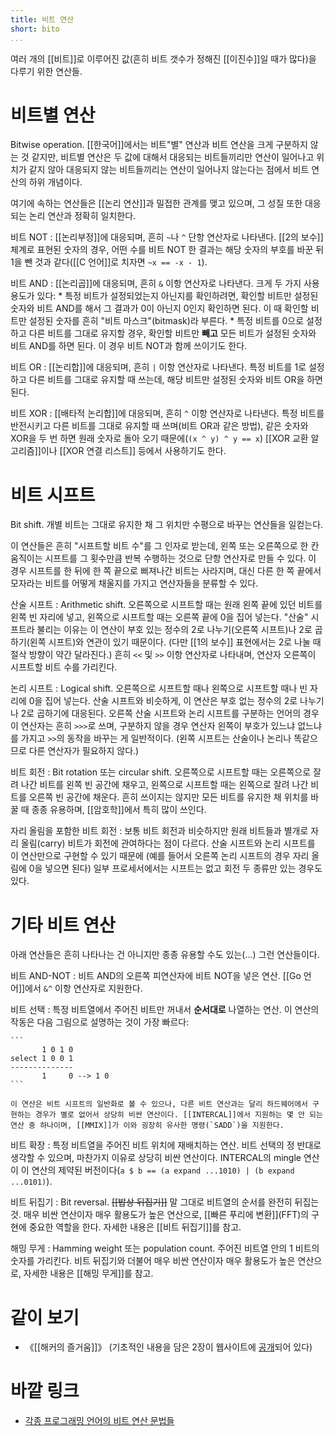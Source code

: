 ```yaml
---
title: 비트 연산
short: bito
...
```


여러 개의 [[비트]]로 이루어진 값(흔히 비트 갯수가 정해진 [[이진수]]일 때가 많다)을 다루기 위한 연산들.

# 비트별 연산

Bitwise operation. [[한국어]]에서는 비트"별" 연산과 비트 연산을 크게 구분하지 않는 것 같지만, 비트별 연산은 두 값에 대해서 대응되는 비트들끼리만 연산이 일어나고 위치가 같지 않아 대응되지 않는 비트들끼리는 연산이 일어나지 않는다는 점에서 비트 연산의 하위 개념이다.

여기에 속하는 연산들은 [[논리 연산]]과 밀접한 관계를 맺고 있으며, 그 성질 또한 대응되는 논리 연산과 정확히 일치한다.

비트 NOT
:	[[논리부정]]에 대응되며, 흔히 `~`나 `^` 단항 연산자로 나타낸다. [[2의 보수]] 체계로 표현된 숫자의 경우, 어떤 수를 비트 NOT 한 결과는 해당 숫자의 부호를 바꾼 뒤 1을 뺀 것과 같다([[C 언어]]로 치자면 `~x == -x - 1`).

비트 AND
:	[[논리곱]]에 대응되며, 흔히 `&` 이항 연산자로 나타낸다. 크게 두 가지 사용 용도가 있다:
	* 특정 비트가 설정되었는지 아닌지를 확인하려면, 확인할 비트만 설정된 숫자와 비트 AND를 해서 그 결과가 0이 아닌지 0인지 확인하면 된다. 이 때 확인할 비트만 설정된 숫자를 흔히 "비트 마스크"(bitmask)라 부른다.
	* 특정 비트를 0으로 설정하고 다른 비트를 그대로 유지할 경우, 확인할 비트만 **빼고** 모든 비트가 설정된 숫자와 비트 AND를 하면 된다. 이 경우 비트 NOT과 함께 쓰이기도 한다.

비트 OR
:	[[논리합]]에 대응되며, 흔히 `|` 이항 연산자로 나타낸다. 특정 비트를 1로 설정하고 다른 비트를 그대로 유지할 때 쓰는데, 해당 비트만 설정된 숫자와 비트 OR을 하면 된다.

비트 XOR
:	[[배타적 논리합]]에 대응되며, 흔히 `^` 이항 연산자로 나타낸다. 특정 비트를 반전시키고 다른 비트를 그대로 유지할 때 쓰며(비트 OR과 같은 방법), 같은 숫자와 XOR을 두 번 하면 원래 숫자로 돌아 오기 때문에(`(x ^ y) ^ y == x`) [[XOR 교환 알고리즘]]이나 [[XOR 연결 리스트]] 등에서 사용하기도 한다.

# 비트 시프트

Bit shift. 개별 비트는 그대로 유지한 채 그 위치만 수평으로 바꾸는 연산들을 일컫는다.

이 연산들은 흔히 "시프트할 비트 수"를 그 인자로 받는데, 왼쪽 또는 오른쪽으로 한 칸 움직이는 시프트를 그 횟수만큼 반복 수행하는 것으로 단항 연산자로 만들 수 있다. 이 경우 시프트를 한 뒤에 한 쪽 끝으로 삐져나간 비트는 사라지며, 대신 다른 한 쪽 끝에서 모자라는 비트를 어떻게 채울지를 가지고 연산자들을 분류할 수 있다.

산술 시프트
:	Arithmetic shift. 오른쪽으로 시프트할 때는 원래 왼쪽 끝에 있던 비트를 왼쪽 빈 자리에 넣고, 왼쪽으로 시프트할 때는 오른쪽 끝에 0을 집어 넣는다. "산술" 시프트라 불리는 이유는 이 연산이 부호 있는 정수의 2로 나누기(오른쪽 시프트)나 2로 곱하기(왼쪽 시프트)와 연관이 있기 때문이다. (다만 [[1의 보수]] 표현에서는 2로 나눌 때 절삭 방향이 약간 달라진다.) 흔히 `<<` 및 `>>` 이항 연산자로 나타내며, 연산자 오른쪽이 시프트할 비트 수를 가리킨다.

논리 시프트
:	Logical shift. 오른쪽으로 시프트할 때나 왼쪽으로 시프트할 때나 빈 자리에 0을 집어 넣는다. 산술 시프트와 비슷하게, 이 연산은 부호 없는 정수의 2로 나누기나 2로 곱하기에 대응된다. 오른쪽 산술 시프트와 논리 시프트를 구분하는 언어의 경우 이 연산자는 흔히 `>>>`로 쓰며, 구분하지 않을 경우 연산자 왼쪽이 부호가 있느냐 없느냐를 가지고 `>>`의 동작을 바꾸는 게 일반적이다. (왼쪽 시프트는 산술이나 논리나 똑같으므로 다른 연산자가 필요하지 않다.)

비트 회전
:	Bit rotation 또는 circular shift. 오른쪽으로 시프트할 때는 오른쪽으로 잘려 나간 비트를 왼쪽 빈 공간에 채우고, 왼쪽으로 시프트할 때는 왼쪽으로 잘려 나간 비트를 오른쪽 빈 공간에 채운다. 흔히 쓰이지는 않지만 모든 비트를 유지한 채 위치를 바꿀 때 종종 유용하며, [[암호학]]에서 특히 많이 쓰인다.

자리 올림을 포함한 비트 회전
:	보통 비트 회전과 비슷하지만 원래 비트들과 별개로 자리 올림(carry) 비트가 회전에 관여하다는 점이 다르다. 산술 시프트와 논리 시프트를 이 연산만으로 구현할 수 있기 때문에 (예를 들어서 오른쪽 논리 시프트의 경우 자리 올림에 0을 넣으면 된다) 일부 프로세서에서는 시프트는 없고 회전 두 종류만 있는 경우도 있다.

# 기타 비트 연산

아래 연산들은 흔히 나타나는 건 아니지만 종종 유용할 수도 있는(...) 그런 연산들이다.

비트 AND-NOT
:	비트 AND의 오른쪽 피연산자에 비트 NOT을 넣은 연산. [[Go 언어]]에서 `&^` 이항 연산자로 지원한다.

비트 선택
:	특정 비트열에서 주어진 비트만 꺼내서 **순서대로** 나열하는 연산. 이 연산의 작동은 다음 그림으로 설명하는 것이 가장 빠르다:

	```
	       1 0 1 0
	select 1 0 0 1
	--------------
	       1     0 --> 1 0
	```

	이 연산은 비트 시프트의 일반화로 볼 수 있으나, 다른 비트 연산과는 달리 하드웨어에서 구현하는 경우가 별로 없어서 상당히 비싼 연산이다. [[INTERCAL]]에서 지원하는 몇 안 되는 연산 중 하나이며, [[MMIX]]가 이와 굉장히 유사한 명령(`SADD`)을 지원한다.

비트 확장
:	특정 비트열을 주어진 비트 위치에 재배치하는 연산. 비트 선택의 정 반대로 생각할 수 있으며, 마찬가지 이유로 상당히 비싼 연산이다. INTERCAL의 mingle 연산이 이 연산의 제약된 버전이다(`a $ b == (a expand ...1010) | (b expand ...0101)`).

비트 뒤집기
:	Bit reversal. ~~[[밥상 뒤집기]]~~ 말 그대로 비트열의 순서를 완전히 뒤집는 것. 매우 비싼 연산이자 매우 활용도가 높은 연산으로, [[빠른 푸리에 변환]]\(FFT)의 구현에 중요한 역할을 한다. 자세한 내용은 [[비트 뒤집기]]를 참고.

해밍 무게
:	Hamming weight 또는 population count. 주어진 비트열 안의 1 비트의 숫자를 가리킨다. 비트 뒤집기와 더불어 매우 비싼 연산이자 매우 활용도가 높은 연산으로, 자세한 내용은 [[해밍 무게]]를 참고.

# 같이 보기

* 《[[해커의 즐거움]]》 (기초적인 내용을 담은 2장이 웹사이트에 [공개](http://hackersdelight.org/basics.pdf)되어 있다)

# 바깥 링크

* [각종 프로그래밍 언어의 비트 연산 문법들](http://rigaux.org/language-study/syntax-across-languages/Mthmt.html#MthmtBtwsprtr)

